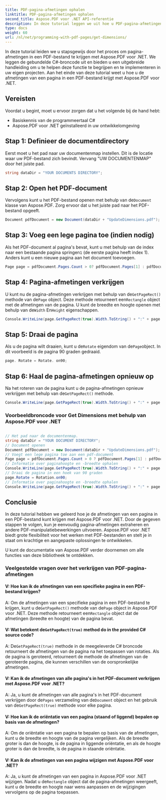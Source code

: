 ```yaml
---
title: PDF-pagina-afmetingen ophalen
linktitle: PDF-pagina-afmetingen ophalen
second_title: Aspose.PDF voor .NET API-referentie
description: In deze tutorial leggen we uit hoe u PDF-pagina-afmetingen kunt verkrijgen en manipulaties kunt uitvoeren met Aspose.PDF voor .NET. Er worden gedetailleerde stappen gegeven om u door het proces te leiden.
type: docs
weight: 60
url: /nl/net/programming-with-pdf-pages/get-dimensions/
---
```

In deze tutorial leiden we u stapsgewijs door het proces om pagina-afmetingen in een PDF-bestand te krijgen met Aspose.PDF voor .NET. We leggen de gebundelde C#-broncode uit en bieden u een uitgebreide handleiding om u te helpen deze functie te begrijpen en te implementeren in uw eigen projecten. Aan het einde van deze tutorial weet u hoe u de afmetingen van een pagina in een PDF-bestand krijgt met Aspose.PDF voor .NET.

## Vereisten
Voordat u begint, moet u ervoor zorgen dat u het volgende bij de hand hebt:

- Basiskennis van de programmeertaal C#
- Aspose.PDF voor .NET geïnstalleerd in uw ontwikkelomgeving

## Stap 1: Definieer de documentdirectory
Eerst moet u het pad naar uw documentenmap instellen. Dit is de locatie waar uw PDF-bestand zich bevindt. Vervang "UW DOCUMENTENMAP" door het juiste pad.

```csharp
string dataDir = "YOUR DOCUMENTS DIRECTORY";
```

## Stap 2: Open het PDF-document
 Vervolgens kunt u het PDF-bestand openen met behulp van de`Document` klasse van Aspose.PDF. Zorg ervoor dat u het juiste pad naar het PDF-bestand opgeeft.

```csharp
Document pdfDocument = new Document(dataDir + "UpdateDimensions.pdf");
```

## Stap 3: Voeg een lege pagina toe (indien nodig)
 Als het PDF-document al pagina's bevat, kunt u met behulp van de index naar een bestaande pagina springen`1` (de eerste pagina heeft index 1). Anders kunt u een nieuwe pagina aan het document toevoegen.

```csharp
Page page = pdfDocument.Pages.Count > 0? pdfDocument.Pages[1] : pdfDocument.Pages.Add();
```

## Stap 4: Pagina-afmetingen verkrijgen
 U kunt nu de pagina-afmetingen verkrijgen met behulp van de`GetPageRect()` methode van de`Page` object. Deze methode retourneert een`Rectangle` object met de afmetingen van de pagina. U kunt de breedte en hoogte openen met behulp van de`Width` En`Height` eigenschappen.

```csharp
Console.WriteLine(page.GetPageRect(true).Width.ToString() + ":" + page.GetPageRect(true).Height);
```

## Stap 5: Draai de pagina
 Als u de pagina wilt draaien, kunt u de`Rotate` eigendom van de`Page`object. In dit voorbeeld is de pagina 90 graden gedraaid.

```csharp
page. Rotate = Rotate. on90;
```

## Stap 6: Haal de pagina-afmetingen opnieuw op
 Na het roteren van de pagina kunt u de pagina-afmetingen opnieuw verkrijgen met behulp van de`GetPageRect()` methode.

```csharp
Console.WriteLine(page.GetPageRect(true).Width.ToString() + ":" + page.GetPageRect(true).Height);
```

### Voorbeeldbroncode voor Get Dimensions met behulp van Aspose.PDF voor .NET 

```csharp

// Het pad naar de documentenmap.
string dataDir = "YOUR DOCUMENT DIRECTORY";
// Document openen
Document pdfDocument = new Document(dataDir + "UpdateDimensions.pdf");
// Voegt een lege pagina toe aan een pdf-document
Page page = pdfDocument.Pages.Count > 0 ? pdfDocument.Pages[1] : pdfDocument.Pages.Add();
// Informatie over paginahoogte en -breedte ophalen
Console.WriteLine(page.GetPageRect(true).Width.ToString() + ":" + page.GetPageRect(true).Height);
// Draai de pagina in een hoek van 90 graden
page.Rotate = Rotation.on90;
// Informatie over paginahoogte en -breedte ophalen
Console.WriteLine(page.GetPageRect(true).Width.ToString() + ":" + page.GetPageRect(true).Height);

```

## Conclusie
In deze tutorial hebben we geleerd hoe je de afmetingen van een pagina in een PDF-bestand kunt krijgen met Aspose.PDF voor .NET. Door de gegeven stappen te volgen, kun je eenvoudig pagina-afmetingen extraheren en andere PDF-manipulatiebewerkingen uitvoeren. Aspose.PDF voor .NET biedt grote flexibiliteit voor het werken met PDF-bestanden en stelt je in staat om krachtige en aangepaste oplossingen te ontwikkelen.

U kunt de documentatie van Aspose.PDF verder doornemen om alle functies van deze bibliotheek te ontdekken.

### Veelgestelde vragen over het verkrijgen van PDF-pagina-afmetingen

#### V: Hoe kan ik de afmetingen van een specifieke pagina in een PDF-bestand krijgen?

A: Om de afmetingen van een specifieke pagina in een PDF-bestand te krijgen, kunt u de`GetPageRect()` methode van de`Page` object in Aspose.PDF voor .NET. Deze methode retourneert een`Rectangle` object dat de afmetingen (breedte en hoogte) van de pagina bevat.

####  V: Wat betekent de`GetPageRect(true)` method do in the provided C# source code?

 A: De`GetPageRect(true)` methode in de meegeleverde C# broncode retourneert de afmetingen van de pagina na het toepassen van rotaties. Als de pagina is geroteerd, retourneert de methode de afmetingen van de geroteerde pagina, die kunnen verschillen van de oorspronkelijke afmetingen.

#### V: Kan ik de afmetingen van alle pagina's in het PDF-document verkrijgen met Aspose.PDF voor .NET?

 A: Ja, u kunt de afmetingen van alle pagina's in het PDF-document verkrijgen door de`Pages` verzameling van de`Document` object en het gebruik van de`GetPageRect(true)` methode voor elke pagina.

#### V: Hoe kan ik de oriëntatie van een pagina (staand of liggend) bepalen op basis van de afmetingen?

A: Om de oriëntatie van een pagina te bepalen op basis van de afmetingen, kunt u de breedte en hoogte van de pagina vergelijken. Als de breedte groter is dan de hoogte, is de pagina in liggende oriëntatie, en als de hoogte groter is dan de breedte, is de pagina in staande oriëntatie.

#### V: Kan ik de afmetingen van een pagina wijzigen met Aspose.PDF voor .NET?

 A: Ja, u kunt de afmetingen van een pagina in Aspose.PDF voor .NET wijzigen. Nadat u de`Rectangle` object dat de pagina-afmetingen weergeeft, kunt u de breedte en hoogte naar wens aanpassen en de wijzigingen vervolgens op de pagina toepassen.